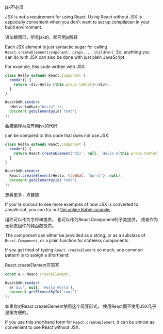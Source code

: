 jsx不必须

JSX is not a requirement for using React. Using React without JSX is especially convenient when you don't want to set up compilation in your build environment.

语法糖而已，所有jsx的，都可用js解释

Each JSX element is just syntactic sugar for calling `React.createElement(component, props, ...children)`. So, anything you can do with JSX can also be done with just plain JavaScript.

For example, this code written with JSX:

```js
class Hello extends React.Component {
  render() {
    return <div>Hello {this.props.toWhat}</div>;
  }
}

ReactDOM.render(
  <Hello toWhat="World" />,
  document.getElementById('root')
);
```
会被编译为没有用jsx的代码

can be compiled to this code that does not use JSX:

```js
class Hello extends React.Component {
  render() {
    return React.createElement('div', null, `Hello ${this.props.toWhat}`);
  }
}

ReactDOM.render(
  React.createElement(Hello, {toWhat: 'World'}, null),
  document.getElementById('root')
);
```

想看更多，点链接

If you're curious to see more examples of how JSX is converted to JavaScript, you can try out [the online Babel compiler](https://babeljs.io/repl/#?babili=false&evaluate=true&lineWrap=false&presets=es2015%2Creact%2Cstage-0&code=function%20hello()%20%7B%0A%20%20return%20%3Cdiv%3EHello%20world!%3C%2Fdiv%3E%3B%0A%7D).

组件可以作为字符串提供，
也可以作为React.Component的子类提供，
或者作为无状态组件的纯函数提供。

The component can either be provided as a string, or as a subclass of `React.Component`, or a plain function for stateless components.

If you get tired of typing `React.createElement` so much, one common pattern is to assign a shorthand:

React.createElement可简写

```js
const e = React.createElement;

ReactDOM.render(
  e('div', null, 'Hello World'),
  document.getElementById('root')
);
```

如果你对React.createElement使用这个简写形式，
使用React而不使用JSX几乎是很方便的。

If you use this shorthand form for `React.createElement`, it can be almost as convenient to use React without JSX.
